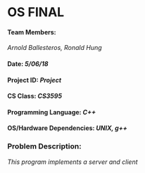 # OS FINAL
#### Team Members:
*Arnold Ballesteros, Ronald Hung*
#### Date:  *5/06/18*
#### Project ID: *Project*
#### CS Class: *CS3595*
#### Programming Language: *C++*
#### OS/Hardware Dependencies: *UNIX, g++*

### Problem Description:
*This program implements a server and client*
